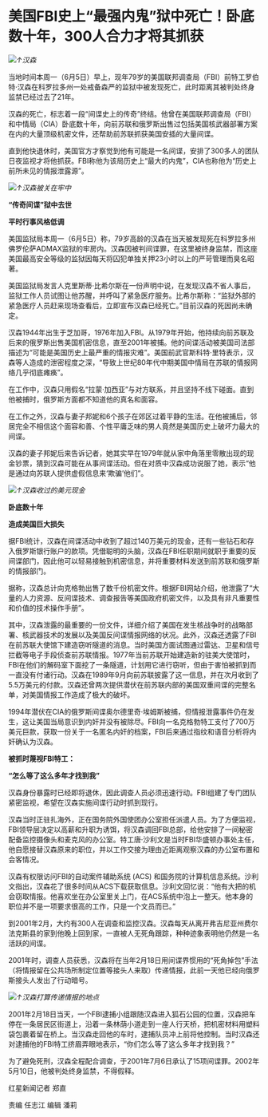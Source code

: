 

# 美国FBI史上“最强内鬼”狱中死亡！卧底数十年，300人合力才将其抓获

![](https://inews.gtimg.com/om_bt/ObWFaFxlersij-Q7SIuG4tzs1i9S-h3jRMj-_uBk89Gp0AA/1000)_↑汉森_

当地时间本周一（6月5日）早上，现年79岁的美国联邦调查局（FBI）前特工罗伯特·汉森在科罗拉多州一处戒备森严的监狱中被发现死亡，此时距离其被判处终身监禁已经过去了21年。

汉森的死亡，标志着一段“间谍史上的传奇”终结。他曾在美国联邦调查局（FBI）和中情局（CIA）卧底数十年，向前苏联和俄罗斯出售过包括美国核武器部署方案在内的大量顶级机密文件，还帮助前苏联抓获美国安插的大量间谍。

直到他快退休时，美国官方才察觉到他有可能是一名间谍，安排了300多人的团队日夜监视才将他抓获。FBI称他为该局历史上“最大的内鬼”，CIA也称他为“历史上前所未见的情报泄露源”。

![](https://inews.gtimg.com/om_bt/OSCpWSzxH2MgfdJN9jJ4GQNTdHEkSIvmt7XcSYwMg-84cAA/1000)_↑汉森被关在牢中_

**“传奇间谍”狱中去世**

**平时行事风格低调**

美国监狱局本周一（6月5日）称，79岁高龄的汉森在当天被发现死在科罗拉多州佛罗伦萨ADMAX监狱的牢房内。汉森因被判间谍罪，在这里被终身监禁，而这座美国最高安全等级的监狱因每天将囚犯单独关押23小时以上的严苛管理而臭名昭著。

美国监狱局发言人克里斯蒂·比希尔斯在一份声明中说，在发现汉森不省人事后，监狱工作人员试图让他苏醒，并呼叫了紧急医疗服务。比希尔斯称：“监狱外部的紧急医疗人员赶来现场查看后，立即宣布汉森已经死亡。”目前汉森的死因尚未确定。

汉森1944年出生于芝加哥，1976年加入FBI。从1979年开始，他持续向前苏联及后来的俄罗斯出售美国机密信息，直至2001年被捕。他的间谍活动被美国司法部描述为“可能是美国历史上最严重的情报灾难”。美国前武官斯科特·里特表示，汉森等人造成的泄密程度之深，“导致上世纪80年代中期美国中情局在苏联的情报网络几乎彻底瘫痪”。

在工作中，汉森只用假名“拉蒙·加西亚”与对方联系，并且坚持不线下碰面。直到他被捕时，俄罗斯方面都不知道他的真名和面容。

在工作之外，汉森与妻子邦妮和6个孩子在郊区过着平静的生活。在他被捕后，邻居完全不相信这个面容和善、个性平庸乏味的男人竟然是美国历史上破坏力最大的间谍。

汉森的妻子邦妮后来告诉记者，她其实早在1979年就从家中角落里零散出现的现金钞票，猜到汉森可能在从事间谍活动。但在对质中汉森成功说服了她，表示“他是通过向苏联人提供虚假信息来‘欺骗’他们”。

![](https://inews.gtimg.com/om_bt/OtZlg27H7HP8VxQM-l5iwUQhS41soxg_41InygjiQOQ8QAA/1000)_↑汉森收过的美元现金_

**卧底数十年**

**造成美国巨大损失**

据FBI统计，汉森在间谍活动中收到了超过140万美元的现金，还有一些钻石和存入俄罗斯银行账户的款项。凭借聪明的头脑，汉森在FBI任职期间就职于重要的反间谍部门，因此他可以轻易接触到机密信息，并将重要材料发送到前苏联和俄罗斯的情报部门。

据称，汉森总计向克格勃出售了数千份机密文件。根据FBI网站介绍，他泄露了“大量的人力资源、反间谍技术、调查报告等美国政府机密文件，以及具有非凡重要性和价值的技术操作手册”。

其中，汉森泄露的最重要的一份文件，详细介绍了美国在发生核战争时的战略部署、核武器技术的发展以及美国反间谍情报网络的状况。此外，汉森还透露了FBI在前苏联大使馆下建造窃听隧道的消息。当时美国方面试图通过雷达、卫星和信号拦截等电子手段侦查前苏联情报。1977年当前苏联开始建造新的驻美大使馆时，FBI在他们的解码室下面挖了一条隧道，计划用它进行窃听，但由于害怕被抓到而一直没有付诸行动。汉森在1989年9月向前苏联披露了这一信息，并在次月收到了5.5万美元的付款。汉森还曾两次提供潜伏在前苏联内部的美国双重间谍的完整名单，对美国情报工作造成了极大的破坏。

1994年潜伏在CIA的俄罗斯间谍奥尔德里奇·埃姆斯被捕，但情报泄露事件仍在发生，这让美国当局意识到内奸并没有被除尽。FBI向一名克格勃特工支付了700万美元巨款，获取一份关于一名匿名内奸的档案，FBI后来通过指纹和语音分析将内奸确认为汉森。

**被抓时蔑视FBI特工：**

**“怎么等了这么多年才找到我”**

汉森身份暴露时已经即将退休，因此调查人员必须迅速行动。FBI组建了专门团队紧密监视，希望在汉森实施间谍行动时抓到现行。

汉森当时正驻扎海外，正在国务院外国使团办公室担任派遣人员。为了方便监视，FBI领导层决定以高薪和升职为诱饵，将汉森调回FBI总部，给他安排了一间秘密配备监控摄像头和麦克风的办公室。特工唐·沙利文是当时FBI华盛顿办事处主任，他自愿接替汉森原来的职位，并以工作交接为理由近距离观察汉森的办公室布置和会客情况。

汉森有权限访问FBI的自动案件辅助系统 (ACS)
和国务院的计算机信息系统。沙利文指出，汉森花了很多时间从ACS下载获取信息。沙利文回忆说：“他有大把的机会窃取情报。他喜欢坐在办公室里关上门，在ACS系统中泡上一整天。他本身的职位并不是一项要求很高的工作，只是一个文员而已。”

到2001年2月，大约有300人在调查和监控汉森。汉森每天从离开弗吉尼亚州费尔法克斯县的家到他晚上回到家，一直被人无死角跟踪，种种迹象表明他仍然是一名活跃的间谍。

2001年时，调查人员获悉，汉森将在当年2月18日用间谍界惯用的“死角掉包”手法（将情报留在公共场所制定位置等接头人来取）传递情报，此前一天他已经向俄罗斯接头人发出了行动暗号。

![](https://inews.gtimg.com/om_bt/Oweu7lQMg9MeJ_09pSru4h6-yR6FwVmRgrg2yOBXOSZS0AA/1000)_↑汉森打算传递情报的地点_

2001年2月18日当天，一个FBI逮捕小组跟随汉森进入狐石公园的位置，汉森把车停在一条居民区街道上，沿着一条林荫小道走到一座人行天桥，把机密材料用塑料袋包裹着留在桥上。当汉森走回他的车时，逮捕队员冲上前将他控制。当时汉森还对逮捕他的FBI特工挤眉弄眼地表示，“你们怎么等了这么多年才找到我？”

为了避免死刑，汉森全程配合调查，于2001年7月6日承认了15项间谍罪。2002年5月10日，他被判处终身监禁，不得假释。

红星新闻记者 郑直

责编 任志江 编辑 潘莉

